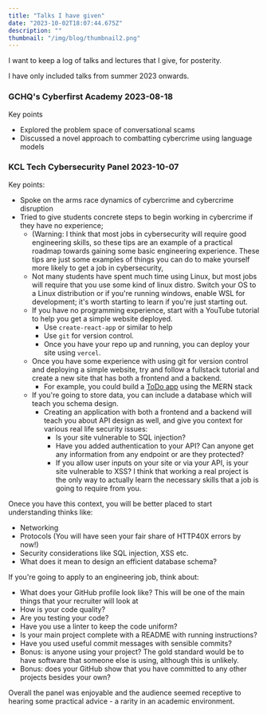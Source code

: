 ```yaml
---
title: "Talks I have given"
date: "2023-10-02T18:07:44.675Z"
description: ""
thumbnail: "/img/blog/thumbnail2.png"
---
```


I want to keep a log of talks and lectures that I give, for posterity. 

I have only included talks from summer 2023 onwards. 

### GCHQ's Cyberfirst Academy 2023-08-18
Key points
- Explored the problem space of conversational scams
- Discussed a novel approach to combatting cybercrime using language models 

### KCL Tech Cybersecurity Panel 2023-10-07
Key points:
- Spoke on the arms race dynamics of cybercrime and cybercrime disruption 
- Tried to give students concrete steps to begin working in cybercrime if they have no experience; 
    - (Warning: I think that most jobs in cybersecurity will require good engineering skills, so these tips are an example of a practical roadmap towards gaining some basic engineering experience. These tips are just some examples of things you can do to make yourself more likely to get a job in cybersecurity, 
    - Not many students have spent much time using Linux, but most jobs will require that you use some kind of linux distro. Switch your OS to a Linux distribution or if you're running windows, enable WSL for development; it's worth starting to learn if you're just starting out. 
    - If you have no programming experience, start with a YouTube tutorial to help you get a simple website deployed. 
      - Use `create-react-app` or similar to help
      - Use `git` for version control. 
      - Once you have your repo up and running, you can deploy your site using `vercel`.
    - Once you have some experience with using git for version control and deploying a simple website, try and follow a fullstack tutorial and create a new site that has both a frontend and a backend. 
      - For example, you could build a [ToDo app](https://www.youtube.com/watch?v=PvMDWbAPPK4) using the MERN stack 
    - If you're going to store data, you can include a database which will teach you schema design.
      - Creating an application with both a frontend and a backend will teach you about API design as well, and give you context for various real life security issues:
        - Is your site vulnerable to SQL injection? 
        - Have you added authentication to your API? Can anyone get any information from any endpoint or are they protected? 
        - If you allow user inputs on your site or via your API, is your site vulnerable to XSS? 
I think that working a real project is the only way to actually learn the necessary skills that a job is going to require from you.

Onece you have this context, you will be better placed to start understanding thinks like:
- Networking
- Protocols (You will have seen your fair share of HTTP40X errors by now!)
- Security considerations like SQL injection, XSS etc. 
- What does it mean to design an efficient database schema?

If you're going to apply to an engineering job, think about:
- What does your GitHub profile look like? This will be one of the main things that your recruiter will look at
- How is your code quality? 
- Are you testing your code? 
- Have you use a linter to keep the code uniform?
- Is your main project complete with a README with running instructions? 
- Have you used useful commit messages with sensible commits? 
- Bonus: is anyone using your project? The gold standard would be to have software that someone else is using, although this is unlikely. 
- Bonus: does your GitHub show that you have committed to any other projects besides your own? 

Overall the panel was enjoyable and the audience seemed receptive to hearing some practical advice - a rarity in an academic environment. 
